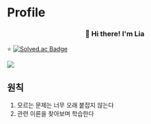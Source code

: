 # Profile

<h3 align="center">👋 Hi there! I'm Lia</h3>

⭐️ [![Solved.ac Badge](https://img.shields.io/badge/solved.ac-grey?style=flat-square&logo=solved.ac&logoColor=white&)](https://www.acmicpc.net/user/Lia316)

<img src="http://mazassumnida.wtf/api/v2/generate_badge?boj=Lia316">





## 원칙

1. 모르는 문제는 너무 오래 붙잡지 않는다
2. 관련 이론을 찾아보며 학습한다

